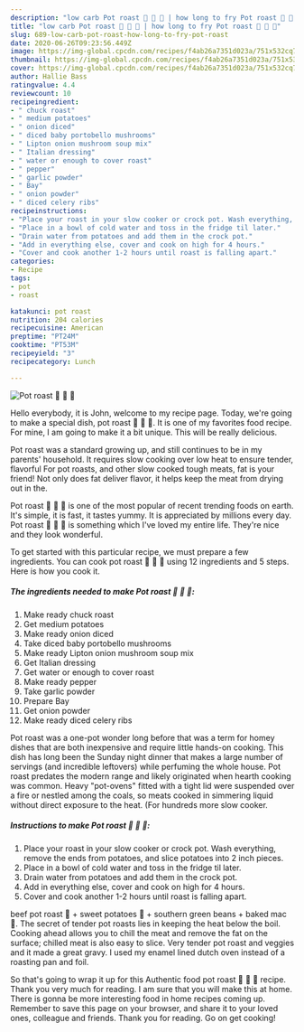 ```yaml
---
description: "low carb Pot roast 🥩 🥔 🍄 | how long to fry Pot roast 🥩 🥔 🍄"
title: "low carb Pot roast 🥩 🥔 🍄 | how long to fry Pot roast 🥩 🥔 🍄"
slug: 689-low-carb-pot-roast-how-long-to-fry-pot-roast
date: 2020-06-26T09:23:56.449Z
image: https://img-global.cpcdn.com/recipes/f4ab26a7351d023a/751x532cq70/pot-roast-🥩-🥔-🍄-recipe-main-photo.jpg
thumbnail: https://img-global.cpcdn.com/recipes/f4ab26a7351d023a/751x532cq70/pot-roast-🥩-🥔-🍄-recipe-main-photo.jpg
cover: https://img-global.cpcdn.com/recipes/f4ab26a7351d023a/751x532cq70/pot-roast-🥩-🥔-🍄-recipe-main-photo.jpg
author: Hallie Bass
ratingvalue: 4.4
reviewcount: 10
recipeingredient:
- " chuck roast"
- " medium potatoes"
- " onion diced"
- " diced baby portobello mushrooms"
- " Lipton onion mushroom soup mix"
- " Italian dressing"
- " water or enough to cover roast"
- " pepper"
- " garlic powder"
- " Bay"
- " onion powder"
- " diced celery ribs"
recipeinstructions:
- "Place your roast in your slow cooker or crock pot. Wash everything, remove the ends from potatoes, and slice potatoes into 2 inch pieces."
- "Place in a bowl of cold water and toss in the fridge til later."
- "Drain water from potatoes and add them in the crock pot."
- "Add in everything else, cover and cook on high for 4 hours."
- "Cover and cook another 1-2 hours until roast is falling apart."
categories:
- Recipe
tags:
- pot
- roast

katakunci: pot roast 
nutrition: 204 calories
recipecuisine: American
preptime: "PT24M"
cooktime: "PT53M"
recipeyield: "3"
recipecategory: Lunch

---
```



![Pot roast 🥩 🥔 🍄](https://img-global.cpcdn.com/recipes/f4ab26a7351d023a/751x532cq70/pot-roast-🥩-🥔-🍄-recipe-main-photo.jpg)

Hello everybody, it is John, welcome to my recipe page. Today, we're going to make a special dish, pot roast 🥩 🥔 🍄. It is one of my favorites food recipe. For mine, I am going to make it a bit unique. This will be really delicious.

Pot roast was a standard growing up, and still continues to be in my parents&#39; household. It requires slow cooking over low heat to ensure tender, flavorful For pot roasts, and other slow cooked tough meats, fat is your friend! Not only does fat deliver flavor, it helps keep the meat from drying out in the.

Pot roast 🥩 🥔 🍄 is one of the most popular of recent trending foods on earth. It's simple, it is fast, it tastes yummy. It is appreciated by millions every day. Pot roast 🥩 🥔 🍄 is something which I've loved my entire life. They're nice and they look wonderful.


To get started with this particular recipe, we must prepare a few ingredients. You can cook pot roast 🥩 🥔 🍄 using 12 ingredients and 5 steps. Here is how you cook it.

<!--inarticleads1-->

##### The ingredients needed to make Pot roast 🥩 🥔 🍄:

1. Make ready  chuck roast
1. Get  medium potatoes
1. Make ready  onion diced
1. Take  diced baby portobello mushrooms
1. Make ready  Lipton onion mushroom soup mix
1. Get  Italian dressing
1. Get  water or enough to cover roast
1. Make ready  pepper
1. Take  garlic powder
1. Prepare  Bay
1. Get  onion powder
1. Make ready  diced celery ribs


Pot roast was a one-pot wonder long before that was a term for homey dishes that are both inexpensive and require little hands-on cooking. This dish has long been the Sunday night dinner that makes a large number of servings (and incredible leftovers) while perfuming the whole house. Pot roast predates the modern range and likely originated when hearth cooking was common. Heavy &#34;pot-ovens&#34; fitted with a tight lid were suspended over a fire or nestled among the coals, so meats cooked in simmering liquid without direct exposure to the heat. (For hundreds more slow cooker. 

<!--inarticleads2-->

##### Instructions to make Pot roast 🥩 🥔 🍄:

1. Place your roast in your slow cooker or crock pot. Wash everything, remove the ends from potatoes, and slice potatoes into 2 inch pieces.
1. Place in a bowl of cold water and toss in the fridge til later.
1. Drain water from potatoes and add them in the crock pot.
1. Add in everything else, cover and cook on high for 4 hours.
1. Cover and cook another 1-2 hours until roast is falling apart.


beef pot roast 🥩 + sweet potatoes 🍠 + southern green beans + baked mac 🧀. The secret of tender pot roasts lies in keeping the heat below the boil. Cooking ahead allows you to chill the meat and remove the fat on the surface; chilled meat is also easy to slice. Very tender pot roast and veggies and it made a great gravy. I used my enamel lined dutch oven instead of a roasting pan and foil. 

So that's going to wrap it up for this Authentic food pot roast 🥩 🥔 🍄 recipe. Thank you very much for reading. I am sure that you will make this at home. There is gonna be more interesting food in home recipes coming up. Remember to save this page on your browser, and share it to your loved ones, colleague and friends. Thank you for reading. Go on get cooking!
